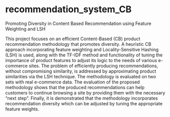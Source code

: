 # recommendation_system_CB
Promoting Diversity in Content Based Recommendation using Feature Weighting and LSH

This project focuses on an efficient Content-Based (CB) product recommendation methodology that promotes diversity. A heuristic CB approach incorporating feature weighting and Locality-Sensitive Hashing (LSH) is used, along with the TF-IDF method and functionality of tuning the importance of product features to adjust its logic to the needs of various e-commerce sites. The problem of efficiently producing recommendations, without compromising similarity, is addressed by approximating product similarities via the LSH technique. The methodology is evaluated on two sets with real e-commerce data. The evaluation of the proposed methodology shows that the produced recommendations can help customers to continue browsing a site by providing them with the necessary “next step”. Finally, it is demonstrated that the methodology incorporates recommendation diversity which can be adjusted by tuning the appropriate feature weights.
